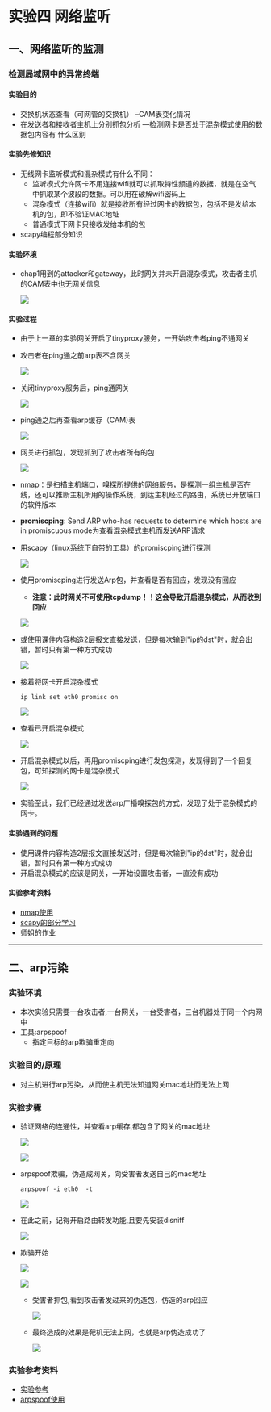 # 实验四 网络监听

## 一、网络监听的监测

### 检测局域⽹中的异常终端

#### 实验目的

+ 交换机状态查看（可⽹管的交换机）
  –CAM表变化情况 
+ 在发送者和接收者主机上分别抓包分析 
  —检测⽹卡是否处于混杂模式使用的数据包内容有
  什么区别

#### 实验先修知识

+ 无线网卡监听模式和混杂模式有什么不同：
  + 监听模式允许网卡不用连接wifi就可以抓取特性频道的数据，就是在空气中抓取某个波段的数据。可以用在破解wifi密码上
  + 混杂模式（连接wifi）就是接收所有经过网卡的数据包，包括不是发给本机的包，即不验证MAC地址
  + 普通模式下网卡只接收发给本机的包
+ scapy编程部分知识

#### 实验环境

+ chap1用到的attacker和gateway，此时网关并未开启混杂模式，攻击者主机的CAM表中也无网关信息

  ![](./image/实验环境.png)

#### 实验过程

+ 由于上一章的实验网关开启了tinyproxy服务，一开始攻击者ping不通网关

+ 攻击者在ping通之前arp表不含网关

  ![](./image/ping之前arp.png)

+ 关闭tinyproxy服务后，ping通网关

  ![](./image/攻击者ping网关.png)
  
+ ping通之后再查看arp缓存（CAM)表

  ![](./image/ping之后arp.png)

+ 网关进行抓包，发现抓到了攻击者所有的包

  ![](./image/5个包.png)

+ [nmap]( https://www.cnblogs.com/nmap/p/6232207.html )：是扫描主机端口，嗅探所提供的网络服务，是探测一组主机是否在线，还可以推断主机所用的操作系统，到达主机经过的路由，系统已开放端口的软件版本

+ **promiscping**: Send ARP who-has requests to determine which hosts are in promiscuous mode为查看混杂模式主机而发送ARP请求 

+ 用scapy（linux系统下自带的工具）的promiscping进行探测

  ![](./image/scapy.png)

+ 使用promiscping进行发送Arp包，并查看是否有回应，发现没有回应

  + **注意：此时网关不可使用tcpdump！！这会导致开启混杂模式，从而收到回应**

  ![](./image/没有回应.png)

+ 或使用课件内容构造2层报⽂直接发送，但是每次输到"ip的dst"时，就会出错，暂时只有第一种方式成功

  ![](./image/出错.png)

+ 接着将网卡开启混杂模式

  ```
  ip link set eth0 promisc on
  ```
  
  ![](./image/混杂模式.png)
  
+ 查看已开启混杂模式

  ![](./image/已开启混杂模式.png)

+ 开启混杂模式以后，再用promiscping进行发包探测，发现得到了一个回复包，可知探测的网卡是混杂模式

  ![](./image/收到回复.png)

+ 实验至此，我们已经通过发送arp广播嗅探包的方式，发现了处于混杂模式的网卡。

#### 实验遇到的问题

+ 使用课件内容构造2层报⽂直接发送时，但是每次输到"ip的dst"时，就会出错，暂时只有第一种方式成功
+ 开启混杂模式的应该是网关，一开始设置攻击者，一直没有成功

#### 实验参考资料

+ [nmap使用]( https://www.cnblogs.com/nmap/p/6232207.html )
+ [scapy的部分学习]( https://blog.csdn.net/th_num/article/details/54135340 )
+ [师姐的作业]( https://github.com/CUCCS/2018-NS-Public-jckling/tree/ns-0x04/ns-0x04 )



---



##  二、arp污染

### 实验环境

+ 本次实验只需要一台攻击者,一台网关，一台受害者，三台机器处于同一个内网中
+ 工具:arpspoof
  + 指定目标的arp欺骗重定向

### 实验目的/原理

+ 对主机进行arp污染，从而使主机无法知道网关mac地址而无法上网

### 实验步骤

+ 验证网络的连通性，并查看arp缓存,都包含了网关的mac地址

  ![](./image/arp表.png)

  ![](./image/网关mac.png)

+ arpspoof欺骗，伪造成网关，向受害者发送自己的mac地址

  ```
  arpspoof -i eth0  -t 
  ```

  ![](./image/arp攻击.png)

+ 在此之前，记得开启路由转发功能,且要先安装disniff

  ![](./image/路由转发.png)

+ 欺骗开始

  ![](./image/欺骗开始.png)

  ![](./image/欺骗进行.png)
  
  + 受害者抓包,看到攻击者发过来的伪造包，仿造的arp回应
  
    ![](./image/攻击.png)
  
  + 最终造成的效果是靶机无法上网，也就是arp伪造成功了
  
    ![](./image/靶机无法上网.png)
  
    
  
    
    
### 实验参考资料

  + [实验参考]( https://www.jianshu.com/p/63a0b36a0c81 )
  + [arpspoof使用]( https://blog.csdn.net/china_jeffery/article/details/78689582 )
  
    



  



